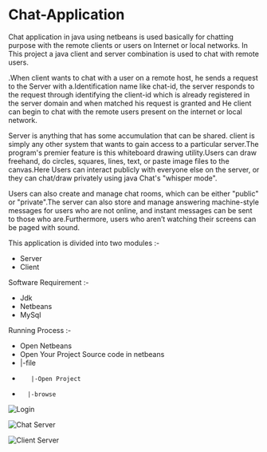 # Chat-Application

Chat application in java using netbeans is used basically for chatting purpose with the remote clients or users on Internet or local networks. In This project a java client and server combination is used to chat with remote users.

.When client wants to chat with a user on a remote host, he sends a request to the Server with a.Identification name like chat-id, the server responds to the request through identifying the client-id which is already registered in the server domain and when matched his request is granted and He client can begin to chat with the remote users present on the internet or local network.

Server is anything that has some accumulation that can be shared. client is simply any other system that wants to gain access to a particular server.The program's premier feature is this whiteboard drawing utility.Users can draw freehand, do circles, squares, lines, text, or paste image files to the canvas.Here Users can interact publicly with everyone else on the server, or they can chat/draw privately using java Chat's "whisper mode".

Users can also create and manage chat rooms, which can be either "public" or "private".The server can also store and manage answering machine-style messages for users who are not online, and instant messages can be sent to those who are.Furthermore, users who aren’t watching their screens can be paged with sound. 


This application is divided into two modules :-

- Server
- Client

Software Requirement :-

- Jdk
- Netbeans
- MySql

Running Process :-

- Open Netbeans
- Open Your Project Source code in netbeans
- 	|-file
- 	     |-Open Project
- 		|-browse

![Login](https://github.com/anmol2517/Chat-Application/assets/110680449/e6296df9-b909-48eb-8df9-935283e85fc1)


![Chat Server](https://github.com/anmol2517/Chat-Application/assets/110680449/12ed660a-f9d5-4a5a-824e-2d6fdede17ac)

![Client Server](https://github.com/anmol2517/Chat-Application/assets/110680449/97e386a6-0f00-4cc3-a4a7-2444bb701e1c)

